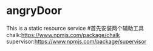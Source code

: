 # angryDoor
This is a static resource service
#首先安装两个辅助工具
chalk:https://www.npmjs.com/package/chalk
supervisor:https://www.npmjs.com/package/supervisor